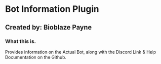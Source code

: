 # Bot Information Plugin

## Created by: Bioblaze Payne

### What this is.

Provides information on the Actual Bot, along with the Discord Link & Help Documentation on the Github.
